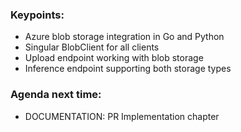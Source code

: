 ### Keypoints:

- Azure blob storage integration in Go and Python
- Singular BlobClient for all clients
- Upload endpoint working with blob storage
- Inference endpoint supporting both storage types

### Agenda next time:

- DOCUMENTATION: PR Implementation chapter
